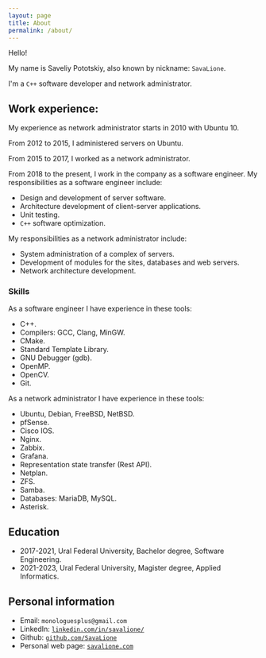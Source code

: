 ```yaml
---
layout: page
title: About
permalink: /about/
---
```


Hello!

My name is Saveliy Pototskiy, also known by nickname: ``SavaLione``.

I'm a ``C++`` software developer and network administrator. 

## Work experience:

My experience as network administrator starts in 2010 with Ubuntu 10.

From 2012 to 2015, I administered servers on Ubuntu.

From 2015 to 2017, I worked as a network administrator.

From 2018 to the present, I work in the company as a software engineer.
My responsibilities as a software engineer include:
* Design and development of server software.
* Architecture development of client-server applications.
* Unit testing.
* ``C++`` software optimization.

My responsibilities as a network administrator include:
* System administration of a complex of servers.
* Development of modules for the sites, databases and web servers.
* Network architecture development.

### Skills
As a software engineer I have experience in these tools:
* C++.
* Compilers: GCC, Clang, MinGW.
* CMake.
* Standard Template Library.
* GNU Debugger (gdb).
* OpenMP.
* OpenCV.
* Git.

As a network administrator I have experience in these tools:
* Ubuntu, Debian, FreeBSD, NetBSD.
* pfSense.
* Cisco IOS.
* Nginx.
* Zabbix.
* Grafana.
* Representation state transfer (Rest API).
* Netplan.
* ZFS.
* Samba.
* Databases: MariaDB, MySQL.
* Asterisk.

## Education
* 2017-2021, Ural Federal University, Bachelor degree, Software Engineering.
* 2021-2023, Ural Federal University, Magister degree, Applied Informatics.

## Personal information
* Email: ``monologuesplus@gmail.com``
* LinkedIn: [``linkedin.com/in/savalione/``](https://www.linkedin.com/in/savalione/)
* Github: [``github.com/SavaLione``](https://github.com/SavaLione)
* Personal web page: [``savalione.com``](https://savalione.com)
